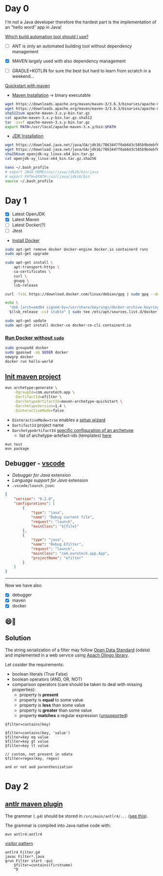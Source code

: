 # Day 0 

I'm not a Java developer therefore the hardest part is the implementation of an "hello word" app in Java!

[Which build automation tool should I use?](https://www.baeldung.com/ant-maven-gradle)

- [ ] ANT is only an automated building tool without dependency management 
- [X] MAVEN largely used with also dependency management
- [ ] GRADLE+KOTLIN for sure the best but hard to learn from scratch in a weekend...


[Quickstart with maven](https://maven.apache.org/guides/getting-started/maven-in-five-minutes.html)

* [Maven Installation](https://maven.apache.org/download.cgi) -> binary executable

```sh
wget https://downloads.apache.org/maven/maven-3/3.6.3/binaries/apache-maven-3.6.3-bin.tar.gz
wget https://downloads.apache.org/maven/maven-3/3.6.3/binaries/apache-maven-3.6.3-bin.tar.gz.sha512
sha512sum apache-maven-3.x.y-bin.tar.gz 
cat apache-maven-3.x.y-bin.tar.gz.sha512 
tar -zxvf apache-maven-3.x.y-bin.tar.gz 
export PATH=/usr/local/apache-maven-3.x.y/bin:$PATH
```

* [JDK Installation](https://openjdk.java.net/install/index.html)

```sh
wget https://download.java.net/java/GA/jdk16/7863447f0ab643c585b9bdebf67c69db/36/GPL/openjdk-16_linux-x64_bin.tar.gz
wget https://download.java.net/java/GA/jdk16/7863447f0ab643c585b9bdebf67c69db/36/GPL/openjdk-16_linux-x64_bin.tar.gz.sha256
sha256sum openjdk-xy_linux-x64_bin.tar.gz
cat openjdk-xy_linux-x64_bin.tar.gz.sha256

nano ~/.bash_profile
# export JAVA_HOME=/usr/java/jdk16/bin/java
# export PATH=$PATH:/usr/java/jdk16/bin
source ~/.bash_profile
```

# Day 1

- [X] Latest OpenJDK
- [X] Latest Maven
- [ ] Latest Docker(?)
- [ ] Jtest

* [Install Docker](https://docs.docker.com/engine/install/debian)

```sh
sudo apt-get remove docker docker-engine docker.io containerd runc
sudo apt-get upgrade 

sudo apt-get install \
    apt-transport-https \
    ca-certificates \
    curl \
    gnupg \
    lsb-release

curl -fsSL https://download.docker.com/linux/debian/gpg | sudo gpg --dearmor -o /usr/share/keyrings/docker-archive-keyring.gpg

echo \
  "deb [arch=amd64 signed-by=/usr/share/keyrings/docker-archive-keyring.gpg] https://download.docker.com/linux/debian \
  $(lsb_release -cs) stable" | sudo tee /etc/apt/sources.list.d/docker.list > /dev/null

sudo apt-get update
sudo apt-get install docker-ce docker-ce-cli containerd.io
```

### [Run Docker without `sudo`](https://docs.docker.com/engine/install/linux-postinstall/)

```sh
sudo groupadd docker
sudo gpasswd -aG $USER docker
newgrp docker 
docker run hello-world
```

## [Init maven project](https://maven.apache.org/guides/getting-started/maven-in-five-minutes.html)

```sh
mvn archetype:generate \
    -DgroupId=com.eurotech.app \
    -DartifactId=efilter \
    -DarchetypeArtifactId=maven-archetype-quickstart \
    -DarchetypeVersion=1.4 \
    -DinteractiveMode=false
```

* `DinteractiveMode=true` enables a [setup wizard](https://howtodoinjava.com/maven/create-java-project-maven/)
* `DartifactId` project name
* `DarchetypeArtifactId` [specific configuration of an archetype](https://stackoverflow.com/questions/5137809/what-is-the-purpose-of-the-archetypeartifactid)
  * list of archetype-artefact-ids (templates) [here](https://maven.apache.org/guides/introduction/introduction-to-archetypes.html)

```
mvn test
mvn package
```

## Debugger - [vscode](https://code.visualstudio.com/docs/java/java-debugging)

* *Debugger for Java* extension
* *Language support for Java* extension
* `.vscode/launch.json`:

```json
{
    "version": "0.2.0",
    "configurations": [
        {
            "type": "java",
            "name": "Debug current file",
            "request": "launch",
            "mainClass": "${file}"
        },
        {
            "type": "java",
            "name": "Debug Efilter",
            "request": "launch",
            "mainClass": "com.eurotech.app.App",
            "projectName": "efilter"
        }
    ]
}
```

---
Now we have also

- [X] debugger
- [X] maven
- [X] docker

😄🍻
---

## Solution

The string serialization of a filter may follow [Open Data Standard](https://www.odata.org/libraries) (odata) and implemented in a web service using [Apach Olingo library](http://olingo.incubator.apache.org).

Let cosider the requirements:

* boolean literals (True False)
* boolean operators (AND, OR, NOT)
* comparison operators (care should be taken to deal with missing properties):
    * property is **present**
    * property is **equal** to some value
    * property is **less** than some value
    * property is **greater** than some value
    * property **matches** a regular expression ([unsupported](https://stackoverflow.com/questions/13525788/regular-expressions-in-odata-filter-conditions))

```
$filter=contains(key)

$filter=contains(key, 'value')
$filter=key eq value
$filter=key gt value
$filter=key lt value

// custom, not present in odata
$filter=regex(key, regex) 

and or not and parenthesization
```

# Day 2

## [antlr maven plugin](https://www.antlr.org/api/maven-plugin/latest/plugin-info.html)

The grammar (`.g4`) should be stored in `/src/main/antlr4/...` ([see this](https://www.antlr.org/api/maven-plugin/latest/index.html)).

The grammar is compiled into Java native code with:

```
mvn antlr4:antlr4
```

[visitor pattern](https://stackoverflow.com/questions/23092081/antlr4-visitor-pattern-on-simple-arithmetic-example)

```
antlr4 Filter.g4
javac Filter*.java
grun Filter start -gui
    $filter=contains(firstname)
    ^D
```

